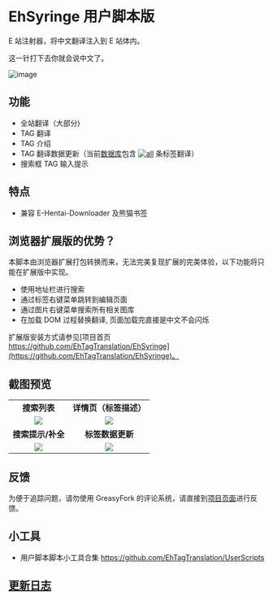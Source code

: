 # EhSyringe 用户脚本版

<!-- 这个文件因为是用来做 GreasyFork 外链的简介的，所以不能用相对地址 -->

E 站注射器，将中文翻译注入到 E 站体内。

这一针打下去你就会说中文了。

![image](https://user-images.githubusercontent.com/5716100/62419351-be9d7400-b6b0-11e9-86d3-680436973176.png)

## 功能

-   全站翻译（大部分)
-   TAG 翻译
-   TAG 介绍
-   TAG 翻译数据更新（当前[数据库](https://ehtt.now.sh/list/all)包含 [![all](https://img.shields.io/endpoint?label=&color=brightgreen&url=https://ehtt.herokuapp.com/database/all/~badge)](https://ehtt.now.sh/list/all) 条标签翻译）
-   搜索框 TAG 输入提示

## 特点

-   兼容 E-Hentai-Downloader 及熊猫书签

## 浏览器扩展版的优势？

本脚本由浏览器扩展打包转换而来，无法完美复现扩展的完美体验，以下功能将只能在扩展版中实现。

-   使用地址栏进行搜索
-   通过标签右键菜单跳转到编辑页面
-   通过图片右键菜单搜索所有相关图库
-   在加载 DOM 过程替换翻译, 页面加载完直接是中文不会闪烁

扩展版安装方式请参见[项目首页 https://github.com/EhTagTranslation/EhSyringe](https://github.com/EhTagTranslation/EhSyringe)。

## 截图预览

<table style="font-weight: bold; text-align: center;">
    <tr>
        <td><strong>搜索列表</strong></td>
        <td><strong>详情页（标签描述）</strong></td>
    </tr>
    <tr>
        <td><img src="https://user-images.githubusercontent.com/13471233/110159103-356a9800-7e25-11eb-9335-233c051b3ea5.png"></td>
        <td><img src="https://user-images.githubusercontent.com/13471233/110159105-37345b80-7e25-11eb-89d6-a16ae2e8edd3.png"></td>
    </tr>
    <tr>
        <td><strong>搜索提示/补全</strong></td>
        <td><strong>标签数据更新</strong></td>
    </tr>
    <tr>
        <td><img src="https://user-images.githubusercontent.com/5716100/60812493-310b5900-a1c4-11e9-85f7-1d4212765156.gif"></td>
        <td><img src="https://user-images.githubusercontent.com/13471233/110159090-31d71100-7e25-11eb-9b48-71720eb319f2.gif"></td>
    </tr>
</table>

## 反馈

为便于追踪问题，请勿使用 GreasyFork 的评论系统，请直接到[项目页面](https://github.com/EhTagTranslation/EhSyringe/issues)进行反馈。

## 小工具

-   用户脚本脚本小工具合集 <https://github.com/EhTagTranslation/UserScripts>

## [更新日志](https://github.com/EhTagTranslation/EhSyringe/blob/master/CHANGELOG.md)
